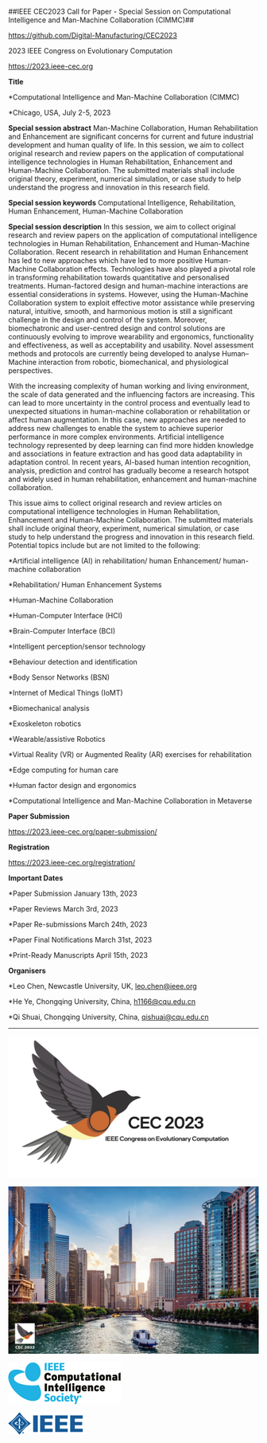 
##IEEE CEC2023 Call for Paper -  Special Session on Computational Intelligence and Man-Machine Collaboration (CIMMC)##

https://github.com/Digital-Manufacturing/CEC2023 

2023 IEEE Congress on Evolutionary Computation

https://2023.ieee-cec.org 

**Title**

*Computational Intelligence and Man-Machine Collaboration (CIMMC)

*Chicago, USA,  July 2-5, 2023 

**Special session abstract**
Man-Machine Collaboration, Human Rehabilitation and Enhancement are significant concerns for current and future industrial development and human quality of life. In this session, we aim to collect original research and review papers on the application of computational intelligence technologies in Human Rehabilitation, Enhancement and Human-Machine Collaboration. The submitted materials shall include original theory, experiment, numerical simulation, or case study to help understand the progress and innovation in this research field.

**Special session keywords**
Computational Intelligence, Rehabilitation, Human Enhancement, Human-Machine Collaboration 

**Special session description**
In this session, we aim to collect original research and review papers on the application of computational intelligence technologies in Human Rehabilitation, Enhancement and Human-Machine Collaboration. Recent research in rehabilitation and Human Enhancement has led to new approaches which have led to more positive Human-Machine Collaboration effects. Technologies have also played a pivotal role in transforming rehabilitation towards quantitative and personalised treatments. Human-factored design and human-machine interactions are essential considerations in systems. However, using the Human-Machine Collaboration system to exploit effective motor assistance while preserving natural, intuitive, smooth, and harmonious motion is still a significant challenge in the design and control of the system. Moreover, biomechatronic and user-centred design and control solutions are continuously evolving to improve wearability and ergonomics, functionality and effectiveness, as well as acceptability and usability. Novel assessment methods and protocols are currently being developed to analyse Human–Machine interaction from robotic, biomechanical, and physiological perspectives.

With the increasing complexity of human working and living environment, the scale of data generated and the influencing factors are increasing. This can lead to more uncertainty in the control process and eventually lead to unexpected situations in human-machine collaboration or rehabilitation or affect human augmentation. In this case, new approaches are needed to address new challenges to enable the system to achieve superior performance in more complex environments. Artificial intelligence technology represented by deep learning can find more hidden knowledge and associations in feature extraction and has good data adaptability in adaptation control. In recent years, AI-based human intention recognition, analysis, prediction and control has gradually become a research hotspot and widely used in human rehabilitation, enhancement and human-machine collaboration.

This issue aims to collect original research and review articles on computational intelligence technologies in Human Rehabilitation, Enhancement and Human-Machine Collaboration. The submitted materials shall include original theory, experiment, numerical simulation, or case study to help understand the progress and innovation in this research field.
Potential topics include but are not limited to the following:

*Artificial intelligence (AI) in rehabilitation/ human Enhancement/ human-machine collaboration 

*Rehabilitation/ Human Enhancement Systems

*Human-Machine Collaboration 

*Human-Computer Interface (HCI)

*Brain-Computer Interface (BCI)

*Intelligent perception/sensor technology

*Behaviour detection and identification 

*Body Sensor Networks (BSN)

*Internet of Medical Things (IoMT)

*Biomechanical analysis

*Exoskeleton robotics

*Wearable/assistive Robotics

*Virtual Reality (VR) or Augmented Reality (AR) exercises for rehabilitation

*Edge computing for human care

*Human factor design and ergonomics

*Computational Intelligence and Man-Machine Collaboration in Metaverse

**Paper Submission**

https://2023.ieee-cec.org/paper-submission/

**Registration**

https://2023.ieee-cec.org/registration/

**Important Dates**

*Paper Submission	                   January 13th, 2023

*Paper Reviews	                   March 3rd, 2023

*Paper Re-submissions	March 24th, 2023

*Paper Final Notifications	March 31st, 2023

*Print-Ready Manuscripts	April 15th, 2023

**Organisers**

*Leo Chen, Newcastle University, UK, leo.chen@ieee.org

*He Ye, Chongqing University, China, h1166@cqu.edu.cn

*Qi Shuai, Chongqing University, China, qishuai@cqu.edu.cn

***
![](https://github.com/Digital-Manufacturing/CEC2023/blob/main/Logo_New.jpg)

![](https://github.com/Digital-Manufacturing/CEC2023/blob/main/Chicago0.jpg)

![](https://github.com/Digital-Manufacturing/CEC2023/blob/main/IEEE_CIS_logo_RGB_72ppi.jpg)

![](https://github.com/Digital-Manufacturing/CEC2023/blob/main/ieee-mb-blue-jpg_cec.jpg)

